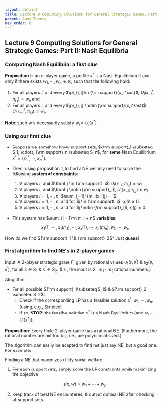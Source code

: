 ```yaml
---
layout: default
title: Lecture 9 Computing Solutions for General Strategic Games, Part II
parent: Game Theory
nav_order: 8
---
```


## Lecture 9 Computing Solutions for General Strategic Games: Part II: Nash Equilibria

### Computing Nash Equilibria: **a first clue**

**Proposition** In an $n$-player game, a profile $x^\ast$ is a Nash Equilibrium if and only if there exists $w_1, \cdots, w_n \in \mathbb{R}$, such that the following hold:

1. For all players $i$, and every $\pi_{i, j}\in {\rm support}(x_i^\ast)$, $U_i(x_{-i}^*; \pi_{i, j}) = w_i$, and 
2. For all players $i$, and every $\pi_{i, j} \notin {\rm support}(x_i^\ast)$, $U_i(x_{-i}^*; \pi_{i, j}) \leq w_i$.

**Note**: such $w_i$’s necessarily satisfy $w_i = U_i(x^\ast).$

### Using our first clue

- Suppose we somehow know support sets, ${\rm support}_1 \subseteq S_1, \cdots, {\rm support}_n \subseteq S_n$, for **some** Nash Equilibrium $x^\ast = (x_1^\ast, \cdots, x_n^\ast)$.
- Then, using proposition 1, to find a NE we only need to solve the following **system of constraints**:
    1. $\forall$ players $i$, and $\forall j \in {\rm support}_i$, $U_i(x_{-i};\pi_{i,j}) = w_i$,
    2. $\forall$ players $i$, and $\forall j \notin {\rm support}_i$, $U_i(x_{-i};\pi_{i,j}) \le w_i$.
    3. $\forall$ players $i = 1, \cdots,n$, $\sum_{j=1}^{m_i}x_i(j) = 1$.
    4. $\forall$ players $i = 1, \cdots,n$, and for $j \in {\rm support}_i$, $x_i(j) \ge 0$.
    5. $\forall$ players $i = 1, \cdots,n$, and for $j \notin {\rm support}_i$, $x_i(j) = 0$.
- This system has $\sum_{i = 1}^n m_i + n$ **variables**:
    
    $$
    x_1(1),\cdots, x_1(m_1), \cdots, x_n(1), \cdots, x_n(m_n), w_1, \cdots, w_n
    $$
    

How do we find ${\rm support}_1 \& {\rm support}_2$? Just **guess**!

### First algorithm to find NE's in 2-player games

$\text{Input}$: A 2-player strategic game $\Gamma$, given by rational values $u_1(s, s^\prime)$ & $u_2(s, s^\prime)$, for all $s\in S_1$ & $s^\prime \in S_2$. (I.e., the input is $2 \cdot m_1 \cdot m_2$ rational numbers.)

$\text{Alogrithm}$:

- For all possible ${\rm support}_1\subseteq S_1$ & ${\rm support}_2 \subseteq S_2$:
    - Check if  the corresponding LP has a feasible solution $x^\ast, w_1, \cdots, w_n$. (using, e.g., Simplex)
    - If so, **STOP**: the feasible solution $x^\ast$ is a Nash Equilibrium (and $w_i = U_i(x^\ast)$).

**Proposition**: Every finite 2-player game has a rational NE. (Furthermore, the rational number are not too big, i.e., are polynomial sized.)

The algorithm can easily be adapted to find not just any NE, but a good one. For example:

Finding a NE that maximizes utility social welfare:

1. For each support sets, simply solve the LP constraints while maximizing the objective
    
    $$
    f(x,w) = w_1 + \cdots + w_n
    $$
    
2. Keep track of best NE encountered, & output optimal NE after checking all support sets.